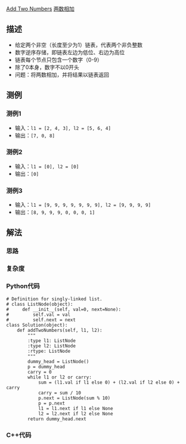 [Add Two Numbers](https://leetcode.com/problems/add-two-numbers/)
[两数相加](https://leetcode-cn.com/problems/add-two-numbers/)
## 描述
* 给定两个非空（长度至少为1）链表，代表两个非负整数
* 数字逆序存储，即链表左边为低位、右边为高位
* 链表每个节点只包含一个数字（0-9）
* 除了0本身，数字不以0开头
* 问题：将两数相加，并将结果以链表返回

## 测例
### 测例1
* 输入：`l1 = [2, 4, 3], l2 = [5, 6, 4]`
* 输出：`[7, 0, 8]`
### 测例2
* 输入：`l1 = [0], l2 = [0]`
* 输出：`[0]`
### 测例3
* 输入：`l1 = [9, 9, 9, 9, 9, 9, 9], l2 = [9, 9, 9, 9]`
* 输出：`[8, 9, 9, 9, 0, 0, 0, 1]`

## 解法
### 思路

### 复杂度

### Python代码
```
# Definition for singly-linked list.
# class ListNode(object):
#     def __init__(self, val=0, next=None):
#         self.val = val
#         self.next = next
class Solution(object):
    def addTwoNumbers(self, l1, l2):
        """
        :type l1: ListNode
        :type l2: ListNode
        :rtype: ListNode
        """
        dummy_head = ListNode()
        p = dummy_head
        carry = 0
        while l1 or l2 or carry:
            sum = (l1.val if l1 else 0) + (l2.val if l2 else 0) + carry
            carry = sum / 10
            p.next = ListNode(sum % 10)
            p = p.next
            l1 = l1.next if l1 else None
            l2 = l2.next if l2 else None
        return dummy_head.next
```
### C++代码
